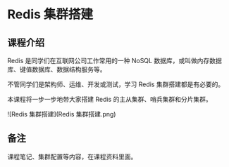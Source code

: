 # Redis 集群搭建

## 课程介绍

Redis 是同学们在互联网公司工作常用的一种 NoSQL 数据库，或叫做内存数据库、键值数据库、数据结构服务等。

不管同学们是架构师、运维、开发或测试，学习 Redis 集群搭建都是有必要的。

本课程将一步一步地带大家搭建 Redis 的主从集群、哨兵集群和分片集群。

![Redis 集群搭建](Redis 集群搭建.png)

## 备注

课程笔记、集群配置等内容，在课程资料里面。